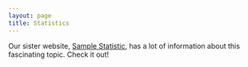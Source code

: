 ```yaml
---
layout: page
title: Statistics 
---
```


Our sister website, [Sample Statistic](https://samplestatistic.com/), has a lot of information about this fascinating topic. Check it out!
